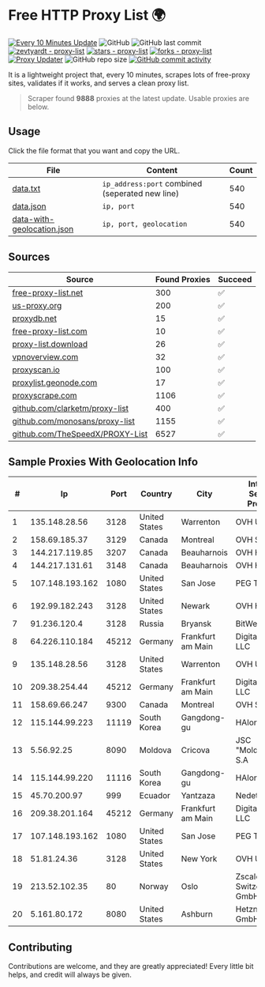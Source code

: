 
# Free HTTP Proxy List 🌍

[![Every 10 Minutes Update](https://github.com/mertguvencli/http-proxy-list/actions/workflows/main.yml/badge.svg?branch=main)](https://github.com/mertguvencli/http-proxy-list/actions/workflows/main.yml)
![GitHub](https://img.shields.io/github/license/mertguvencli/http-proxy-list)
![GitHub last commit](https://img.shields.io/github/last-commit/mertguvencli/http-proxy-list)
[![zevtyardt - proxy-list](https://img.shields.io/static/v1?label=zevtyardt&message=proxy-list&color=blue&logo=github)](https://github.com/zevtyardt/proxy-list "Go to GitHub repo")
[![stars - proxy-list](https://img.shields.io/github/stars/zevtyardt/proxy-list?style=social)](https://github.com/zevtyardt/proxy-list)
[![forks - proxy-list](https://img.shields.io/github/forks/zevtyardt/proxy-list?style=social)](https://github.com/zevtyardt/proxy-list)
[![Proxy Updater](https://github.com/zevtyardt/proxy-list/workflows/Proxy%20Updater/badge.svg)](https://github.com/zevtyardt/proxy-list/actions?query=workflow:"Proxy+Updater")
![GitHub repo size](https://img.shields.io/github/repo-size/zevtyardt/proxy-list)
[![GitHub commit activity](https://img.shields.io/github/commit-activity/m/zevtyardt/proxy-list?logo=commits)](https://github.com/zevtyardt/proxy-list/commits/main)

It is a lightweight project that, every 10 minutes, scrapes lots of free-proxy sites, validates if it works, and serves a clean proxy list.

> Scraper found **9888** proxies at the latest update. Usable proxies are below.

## Usage

Click the file format that you want and copy the URL.

|File|Content|Count|
|----|-------|-----|
|[data.txt](https://raw.githubusercontent.com/mertguvencli/http-proxy-list/main/proxy-list/data.txt)|`ip_address:port` combined (seperated new line)|540|
|[data.json](https://raw.githubusercontent.com/mertguvencli/http-proxy-list/main/proxy-list/data.json)|`ip, port`|540|
|[data-with-geolocation.json](https://raw.githubusercontent.com/mertguvencli/http-proxy-list/main/proxy-list/data-with-geolocation.json)|`ip, port, geolocation`|540|

## Sources

|Source|Found Proxies|Succeed|
|------|-------------|-------|
|[free-proxy-list.net](https://free-proxy-list.net)|300|✅|
|[us-proxy.org](https://www.us-proxy.org)|200|✅|
|[proxydb.net](http://proxydb.net)|15|✅|
|[free-proxy-list.com](https://free-proxy-list.com/?page=&port=&type%5B%5D=http&type%5B%5D=https&up_time=0&search=Search)|10|✅|
|[proxy-list.download](https://www.proxy-list.download/HTTP)|26|✅|
|[vpnoverview.com](https://vpnoverview.com/privacy/anonymous-browsing/free-proxy-servers)|32|✅|
|[proxyscan.io](https://www.proxyscan.io)|100|✅|
|[proxylist.geonode.com](https://proxylist.geonode.com/api/proxy-list?limit=300&page=1&sort_by=lastChecked&sort_type=desc&protocols=http,https)|17|✅|
|[proxyscrape.com](https://api.proxyscrape.com/v2/?request=displayproxies&protocol=http&timeout=10000&country=all&ssl=all&anonymity=all)|1106|✅|
|[github.com/clarketm/proxy-list](https://raw.githubusercontent.com/clarketm/proxy-list/master/proxy-list-raw.txt)|400|✅|
|[github.com/monosans/proxy-list](https://raw.githubusercontent.com/monosans/proxy-list/main/proxies/http.txt)|1155|✅|
|[github.com/TheSpeedX/PROXY-List](https://raw.githubusercontent.com/TheSpeedX/PROXY-List/master/http.txt)|6527|✅|


## Sample Proxies With Geolocation Info

|#|Ip|Port|Country|City|Internet Service Provider|
|-|--|----|-------|----|-------------------------|
|1|135.148.28.56|3128|United States|Warrenton|OVH US LLC|
|2|158.69.185.37|3129|Canada|Montreal|OVH SAS|
|3|144.217.119.85|3207|Canada|Beauharnois|OVH Hosting|
|4|144.217.131.61|3148|Canada|Beauharnois|OVH Hosting|
|5|107.148.193.162|1080|United States|San Jose|PEG TECH INC|
|6|192.99.182.243|3128|United States|Newark|OVH Hosting|
|7|91.236.120.4|3128|Russia|Bryansk|BitWeb LLC|
|8|64.226.110.184|45212|Germany|Frankfurt am Main|DigitalOcean, LLC|
|9|135.148.28.56|3128|United States|Warrenton|OVH US LLC|
|10|209.38.254.44|45212|Germany|Frankfurt am Main|DigitalOcean, LLC|
|11|158.69.66.247|9300|Canada|Montreal|OVH SAS|
|12|115.144.99.223|11119|South Korea|Gangdong-gu|HAIonNet|
|13|5.56.92.25|8090|Moldova|Cricova|JSC "Moldtelecom" S.A|
|14|115.144.99.220|11116|South Korea|Gangdong-gu|HAIonNet|
|15|45.70.200.97|999|Ecuador|Yantzaza|Nedetel S.A.|
|16|209.38.201.164|45212|Germany|Frankfurt am Main|DigitalOcean, LLC|
|17|107.148.193.162|1080|United States|San Jose|PEG TECH INC|
|18|51.81.24.36|3128|United States|New York|OVH US LLC|
|19|213.52.102.35|80|Norway|Oslo|Zscaler Switzerland GmbH|
|20|5.161.80.172|8080|United States|Ashburn|Hetzner Online GmbH|



## Contributing

Contributions are welcome, and they are greatly appreciated! Every
little bit helps, and credit will always be given.


